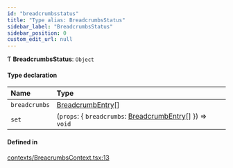 ```yaml
---
id: "breadcrumbsstatus"
title: "Type alias: BreadcrumbsStatus"
sidebar_label: "BreadcrumbsStatus"
sidebar_position: 0
custom_edit_url: null
---
```


Ƭ **BreadcrumbsStatus**: `Object`

#### Type declaration

| Name | Type |
| :------ | :------ |
| `breadcrumbs` | [BreadcrumbEntry](../interfaces/breadcrumbentry.md)[] |
| `set` | (`props`: { `breadcrumbs`: [BreadcrumbEntry](../interfaces/breadcrumbentry.md)[]  }) => `void` |

#### Defined in

[contexts/BreacrumbsContext.tsx:13](https://github.com/Camberi/firecms/blob/42dd384/src/contexts/BreacrumbsContext.tsx#L13)
